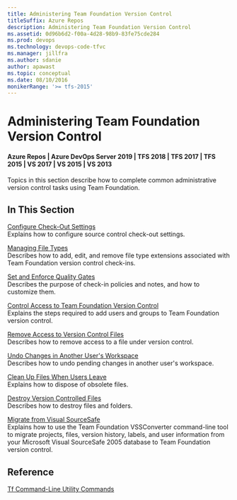 ```yaml
---
title: Administering Team Foundation Version Control
titleSuffix: Azure Repos
description: Administering Team Foundation Version Control
ms.assetid: 0d96b6d2-f00a-4d28-98b9-83fe75cde284
ms.prod: devops
ms.technology: devops-code-tfvc
ms.manager: jillfra
ms.author: sdanie
author: apawast
ms.topic: conceptual
ms.date: 08/10/2016
monikerRange: '>= tfs-2015'
---
```



# Administering Team Foundation Version Control

#### Azure Repos | Azure DevOps Server 2019 | TFS 2018 | TFS 2017 | TFS 2015 | VS 2017 | VS 2015 | VS 2013

Topics in this section describe how to complete common administrative version control tasks using Team Foundation.
## In This Section
[Configure Check-Out Settings](configure-check-out-settings.md)  
Explains how to configure source control check-out settings.

[Managing File Types](/azure/devops/server/admin/manage-file-types)  
Describes how to add, edit, and remove file type extensions associated with Team Foundation version control check-ins.

[Set and Enforce Quality Gates](set-enforce-quality-gates.md)  
Describes the purpose of check-in policies and notes, and how to customize them.

[Control Access to Team Foundation Version Control](control-access-team-foundation-version-control.md)  
Explains the steps required to add users and groups to Team Foundation version control.

[Remove Access to Version Control Files](remove-access-version-control-files.md)  
Describes how to remove access to a file under version control.

[Undo Changes in Another User's Workspace](undo-changes-another-user-workspace.md)  
Describes how to undo pending changes in another user's workspace.

[Clean Up Files When Users Leave](clean-up-files-when-users-leave.md)  
Explains how to dispose of obsolete files.

[Destroy Version Controlled Files](destroy-version-controlled-files.md)  
Describes how to destroy files and folders.

[Migrate from Visual SourceSafe](https://msdn.microsoft.com/library/ms253060)  
Explains how to use the Team Foundation VSSConverter command-line tool to migrate projects, files, version history, labels, and user information from your Microsoft Visual SourceSafe 2005 database to Team Foundation version control.
## Reference
[Tf Command-Line Utility Commands](https://msdn.microsoft.com/library/z51z7zy0)

